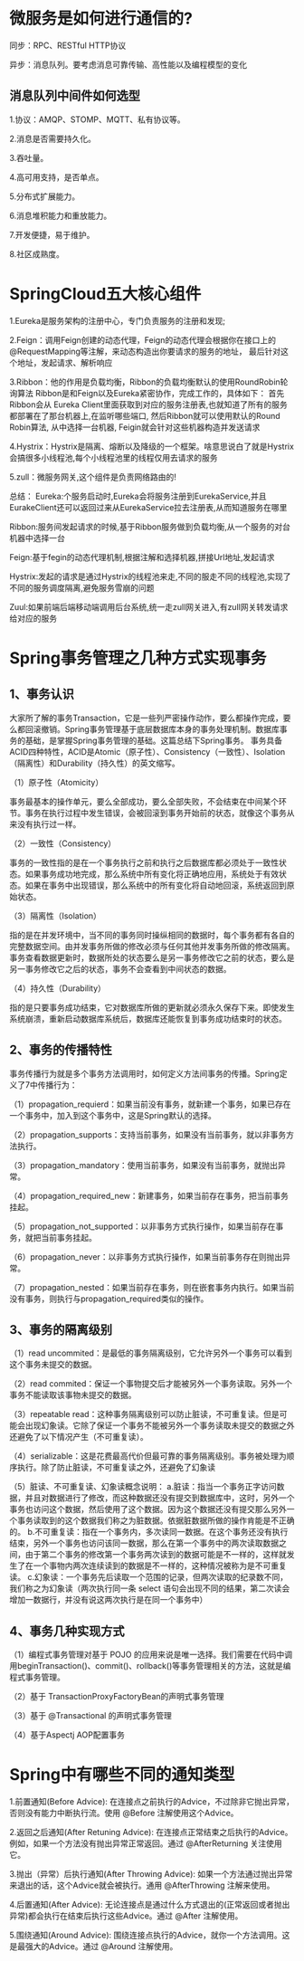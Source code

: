 <h1>微服务是如何进行通信的?</h1>
<p>同步：RPC、RESTful HTTP协议</p>
<p>异步：消息队列。要考虑消息可靠传输、高性能以及编程模型的变化</p>
<h2>消息队列中间件如何选型</h2>
<p>1.协议：AMQP、STOMP、MQTT、私有协议等。</p>
<p>2.消息是否需要持久化。</p>
<p>3.吞吐量。</p>
<p>4.高可用支持，是否单点。</p>
<p>5.分布式扩展能力。</p>
<p>6.消息堆积能力和重放能力。</p>
<p>7.开发便捷，易于维护。</p>
<p>8.社区成熟度。</p>
<h1>SpringCloud五大核心组件</h1>
<p>1.Eureka是服务架构的注册中心，专门负责服务的注册和发现;</p>
<p>2.Feign：调用Feign创建的动态代理，Feign的动态代理会根据你在接口上的@RequestMapping等注解，来动态构造出你要请求的服务的地址，
最后针对这个地址，发起请求、解析响应</p>
<p>3.Ribbon：他的作用是负载均衡，Ribbon的负载均衡默认的使用RoundRobin轮询算法
Ribbon是和Feign以及Eureka紧密协作，完成工作的，具体如下：
首先Ribbon会从 Eureka Client里面获取到对应的服务注册表,也就知道了所有的服务都部署在了那台机器上,在监听哪些端口,
然后Ribbon就可以使用默认的Round Robin算法, 从中选择一台机器, Feigin就会针对这些机器构造并发送请求</p>
<p>4.Hystrix：Hystrix是隔离、熔断以及降级的一个框架。啥意思说白了就是Hystrix会搞很多小线程池,每个小线程池里的线程仅用去请求的服务</p>
<p>5.zull：微服务网关,这个组件是负责网络路由的!</p>
总结：
Eureka:个服务启动时,Eureka会将服务注册到EurekaService,并且EurakeClient还可以返回过来从EurekaService拉去注册表,从而知道服务在哪里

Ribbon:服务间发起请求的时候,基于Ribbon服务做到负载均衡,从一个服务的对台机器中选择一台

Feign:基于fegin的动态代理机制,根据注解和选择机器,拼接Url地址,发起请求



Hystrix:发起的请求是通过Hystrix的线程池来走,不同的服走不同的线程池,实现了不同的服务调度隔离,避免服务雪崩的问题 

Zuul:如果前端后端移动端调用后台系统,统一走zull网关进入,有zull网关转发请求给对应的服务

<h1>Spring事务管理之几种方式实现事务</h1>
<h2>1、事务认识</h2>
<p>大家所了解的事务Transaction，它是一些列严密操作动作，要么都操作完成，要么都回滚撤销。Spring事务管理基于底层数据库本身的事务处理机制。数据库事务的基础，是掌握Spring事务管理的基础。这篇总结下Spring事务。
事务具备ACID四种特性，ACID是Atomic（原子性）、Consistency（一致性）、Isolation（隔离性）和Durability（持久性）的英文缩写。</p>
<p>（1）原子性（Atomicity）</p>
<p>事务最基本的操作单元，要么全部成功，要么全部失败，不会结束在中间某个环节。事务在执行过程中发生错误，会被回滚到事务开始前的状态，就像这个事务从来没有执行过一样。</p>
<p>（2）一致性（Consistency）</p>
<p>事务的一致性指的是在一个事务执行之前和执行之后数据库都必须处于一致性状态。如果事务成功地完成，那么系统中所有变化将正确地应用，系统处于有效状态。如果在事务中出现错误，那么系统中的所有变化将自动地回滚，系统返回到原始状态。</p>
<p>（3）隔离性（Isolation）</p>
<p>指的是在并发环境中，当不同的事务同时操纵相同的数据时，每个事务都有各自的完整数据空间。由并发事务所做的修改必须与任何其他并发事务所做的修改隔离。事务查看数据更新时，数据所处的状态要么是另一事务修改它之前的状态，要么是另一事务修改它之后的状态，事务不会查看到中间状态的数据。</p>
<p>（4）持久性（Durability）</p>
<p>指的是只要事务成功结束，它对数据库所做的更新就必须永久保存下来。即使发生系统崩溃，重新启动数据库系统后，数据库还能恢复到事务成功结束时的状态。</p>
<h2>2、事务的传播特性 </h2>
<p>事务传播行为就是多个事务方法调用时，如何定义方法间事务的传播。Spring定义了7中传播行为：</p>
<p>（1）propagation_requierd：如果当前没有事务，就新建一个事务，如果已存在一个事务中，加入到这个事务中，这是Spring默认的选择。</p>
<p>（2）propagation_supports：支持当前事务，如果没有当前事务，就以非事务方法执行。</p>
<p>（3）propagation_mandatory：使用当前事务，如果没有当前事务，就抛出异常。</p>
<p>（4）propagation_required_new：新建事务，如果当前存在事务，把当前事务挂起。</p>
<p>（5）propagation_not_supported：以非事务方式执行操作，如果当前存在事务，就把当前事务挂起。</p>
<p>（6）propagation_never：以非事务方式执行操作，如果当前事务存在则抛出异常。</p>
<p>（7）propagation_nested：如果当前存在事务，则在嵌套事务内执行。如果当前没有事务，则执行与propagation_required类似的操作。</p>
<h2>3、事务的隔离级别</h2>
<p>（1）read uncommited：是最低的事务隔离级别，它允许另外一个事务可以看到这个事务未提交的数据。</p>
<p>（2）read commited：保证一个事物提交后才能被另外一个事务读取。另外一个事务不能读取该事物未提交的数据。</p>
<p>（3）repeatable read：这种事务隔离级别可以防止脏读，不可重复读。但是可能会出现幻象读。它除了保证一个事务不能被另外一个事务读取未提交的数据之外还避免了以下情况产生（不可重复读）。</p>
<p>（4）serializable：这是花费最高代价但最可靠的事务隔离级别。事务被处理为顺序执行。除了防止脏读，不可重复读之外，还避免了幻象读</p>
<p>（5）脏读、不可重复读、幻象读概念说明：
a.脏读：指当一个事务正字访问数据，并且对数据进行了修改，而这种数据还没有提交到数据库中，这时，另外一个事务也访问这个数据，然后使用了这个数据。因为这个数据还没有提交那么另外一个事务读取到的这个数据我们称之为脏数据。依据脏数据所做的操作肯能是不正确的。
b.不可重复读：指在一个事务内，多次读同一数据。在这个事务还没有执行结束，另外一个事务也访问该同一数据，那么在第一个事务中的两次读取数据之间，由于第二个事务的修改第一个事务两次读到的数据可能是不一样的，这样就发生了在一个事物内两次连续读到的数据是不一样的，这种情况被称为是不可重复读。
c.幻象读：一个事务先后读取一个范围的记录，但两次读取的纪录数不同，我们称之为幻象读（两次执行同一条 select 语句会出现不同的结果，第二次读会增加一数据行，并没有说这两次执行是在同一个事务中）</p>
<h2>4、事务几种实现方式</h2>
<p>（1）编程式事务管理对基于 POJO 的应用来说是唯一选择。我们需要在代码中调用beginTransaction()、commit()、rollback()等事务管理相关的方法，这就是编程式事务管理。</p>
<p>（2）基于 TransactionProxyFactoryBean的声明式事务管理</p>
<p>（3）基于 @Transactional 的声明式事务管理</p>
<p>（4）基于Aspectj AOP配置事务</p>
<h1>Spring中有哪些不同的通知类型</h1>
<p>1.前置通知(Before Advice): 在连接点之前执行的Advice，不过除非它抛出异常，否则没有能力中断执行流。使用 @Before 注解使用这个Advice。</p>
<p>2.返回之后通知(After Retuning Advice): 在连接点正常结束之后执行的Advice。例如，如果一个方法没有抛出异常正常返回。通过 @AfterReturning 关注使用它。</p>
<p>3.抛出（异常）后执行通知(After Throwing Advice): 如果一个方法通过抛出异常来退出的话，这个Advice就会被执行。通用 @AfterThrowing 注解来使用。</p>
<p>4.后置通知(After Advice): 无论连接点是通过什么方式退出的(正常返回或者抛出异常)都会执行在结束后执行这些Advice。通过 @After 注解使用。</p>
<p>5.围绕通知(Around Advice): 围绕连接点执行的Advice，就你一个方法调用。这是最强大的Advice。通过 @Around 注解使用。</p>
